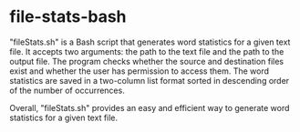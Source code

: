 # file-stats-bash
"fileStats.sh" is a Bash script that generates word statistics for a given text file. 
It accepts two arguments: the path to the text file and the path to the output file. 
The program checks whether the source and destination files exist and whether the user has permission to access them. 
The word statistics are saved in a two-column list format sorted in descending order of the number of occurrences. 

Overall, "fileStats.sh" provides an easy and efficient way to generate word statistics for a given text file.
